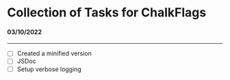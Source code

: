 # Collection of Tasks for ChalkFlags

#### 03/10/2022
---
- [ ] Created a minified version
- [ ] JSDoc
- [ ] Setup verbose logging